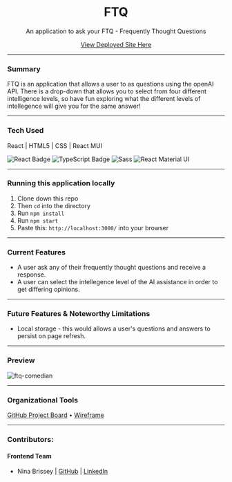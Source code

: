 <div align="center"><h1>FTQ</h1>
<p>An application to ask your FTQ - Frequently Thought Questions</p>
<a href="https://main--ftq-frequently-thought-questions.netlify.app/">View Deployed Site Here</a>
</div> 
 
---
### Summary
FTQ is an application that allows a user to as questions using the openAI API. There is a drop-down that allows you to select from four different intelligence levels, so have fun exploring what the different levels of intellegence will give you for the same answer!

---
### Tech Used
React | HTML5 | CSS | React MUI 

<p text-align="center"> 
    <img alt="React Badge" src="https://img.shields.io/badge/React-20232A?style=for-the-badge&logo=react&logoColor=61DAFB" />
    <img alt="TypeScript Badge" src="https://img.shields.io/badge/html5-007ACC?style=for-the-badge&logo=typescript&logoColor=white" />
    <img alt="Sass" src="https://img.shields.io/badge/css-CC6699?style=for-the-badge&logo=cass&logoColor=white" />
    <img alt="React Material UI" src="https://img.shields.io/badge/Material--UI-0081CB?style=for-the-badge&logo=material-ui&logoColor=whitee" />
</p>

---
### Running this application locally
1. Clone down this repo 
2. Then ```cd``` into the directory
3. Run ```npm install```
4. Run ```npm start```
5. Paste this: ```http://localhost:3000/``` into your browser

---
### Current Features
- A user ask any of their frequently thought questions and receive a response. 
- A user can select the intellegence level of the AI assistance in order to get differing opinions. 

---
### Future Features & Noteworthy Limitations
- Local storage - this would allows a user's questions and answers to persist on page refresh. 

---
### Preview
![ftq-comedian](https://user-images.githubusercontent.com/80136642/169738797-7a5a0482-c28a-4cd7-b287-5e36a3484429.gif)

---
### Organizational Tools
[GitHub Project Board](https://github.com/ninabrissey/ai-completion-app/projects/1) •
[Wireframe](https://miro.com/app/board/uXjVO0Zzvec=/?share_link_id=354247666503) 

---
### Contributors:
#### Frontend Team
- Nina Brissey | [GitHub](https://github.com/ninabrissey) | [LinkedIn](https://www.linkedin.com/in/ninabrissey/)




